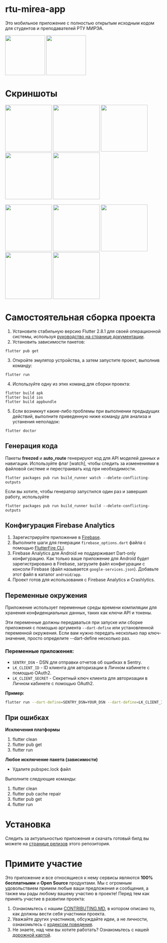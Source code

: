 # rtu-mirea-app

Это мобильное приложение с полностью открытым исходным кодом для студентов и преподавателей РТУ МИРЭА.
<p float="left">
  <a href="https://play.google.com/store/apps/details?id=ninja.mirea.mireaapp"><img src="https://user-images.githubusercontent.com/51058739/130847046-edf8906f-02dc-4c13-87e5-9872651d606f.png" width="128" /></a>
   <a href="https://apps.apple.com/ru/app/ninja-mirea/id1582508025" width="128" /><img src="https://user-images.githubusercontent.com/51058739/130931786-3e21e740-358d-4708-8cab-3a0108bc619b.png" width="128" /></a>
</p>

# Скриншоты
<p float="left">
  <img src="https://github.com/mirea-ninja/rtu-mirea-mobile/assets/51058739/0306ec8f-c6cd-49c2-a3eb-043a3bf9e1ce" width="150" />
  <img src="https://github.com/mirea-ninja/rtu-mirea-mobile/assets/51058739/e57e07fa-3e55-40fd-bac0-393b460f2925" width="150" />
  <img src="https://github.com/mirea-ninja/rtu-mirea-mobile/assets/51058739/c1010e39-2eb5-4e9f-acba-81bd2368b174" width="150" />
  <img src="https://github.com/mirea-ninja/rtu-mirea-mobile/assets/51058739/72f8fdf2-05b8-4cb0-8834-d3cef30fa899" width="150" />
  <img src="https://github.com/mirea-ninja/rtu-mirea-mobile/assets/121052717/64ae1e7f-19e4-473c-a3f0-93ae64439551" width="150" />
 </p>
 <p float="left">
  <img src="https://github.com/mirea-ninja/rtu-mirea-mobile/assets/51058739/2cb09f12-9185-47f5-9125-3f5afa1b52be" width="150" />
  <img src="https://github.com/mirea-ninja/rtu-mirea-mobile/assets/51058739/f0df7fc8-f3f5-4706-84f8-6d16041f5337" width="150" />
  <img src="https://github.com/mirea-ninja/rtu-mirea-mobile/assets/51058739/b8929457-b8b5-4a56-8e34-15afe6350de0" width="150" />
  <img src="https://github.com/mirea-ninja/rtu-mirea-mobile/assets/51058739/a477c6c2-3082-49d3-ab65-dac371ab3b11" width="150" />
  <img src="https://github.com/mirea-ninja/rtu-mirea-mobile/assets/121052717/73476d7c-eeda-47ef-8f81-80c4a95c0ca5" width="150" />
</p>

# Самостоятельная сборка проекта
1. Установите стабильную версию Flutter 2.8.1 для своей операционной системы, используя [руководство на странице документации](https://docs.flutter.dev/get-started/install). 
2. Установить зависимости пакетов:
```
flutter pub get
```
3. Откройте эмулятор устройства, а затем запустите проект, выполнив команду:
```
flutter run
```
4. Используйте одну из этих команд для сборки проекта:
```
flutter build apk
flutter build ios
flutter build appbundle
```
5. Если возникнут какие-либо проблемы при выполнении предыдущих действий, выполните приведенную ниже команду для анализа и устанения неполадок:
```
flutter doctor
```

## Генерация кода
Пакеты **freezed** и **auto_route** генерируют код для API моделей данных и навигации.
Используйте флаг [watch], чтобы следить за изменениями в файловой системе и перестраивать код при необходимости.
```
flutter packages pub run build_runner watch --delete-conflicting-outputs
```

Если вы хотите, чтобы генератор запустился один раз и завершил работу, используйте
```
flutter packages pub run build_runner build --delete-conflicting-outputs
```

## Конфигурация Firebase Analytics
1. Зарегистрируйте приложение в [Firebase](https://console.firebase.google.com/).
1. Выполните шаги для генерации `firebase_options.dart` файла с помощью [FlutterFire CLI](https://firebase.flutter.dev/docs/cli).
2. Firebase Analytics для Android не поддерживает Dart-only конфигурацию. Как только ваше приложение для Android будет зарегистрировано в Firebase, загрузите файл конфигурации с консоли Firebase (файл называется `google-services.json`). Добавьте этот файл в каталог `android/app`.
3. Проект готов для использования с Firebase Analytics и Crashlytics.

## Переменные окружения
Приложение использует переменные среды времени компиляции для хранения конфиденциальных данных, таких как ключи API и токены. 

Эти переменные должны передаваться при запуске или сборке приложения с помощью аргумента `--dart-define` или установленной переменной окружения. Если вам нужно передать несколько пар ключ-значение, просто определите --dart-define несколько раз.

### Переменные приложения:
- `SENTRY_DSN` - DSN для отправки отчетов об ошибках в Sentry.
- `LK_CLIENT_ID` - ID клиента для авторизации в Личном кабинете с помощью OAuth2.
- `LK_CLIENT_SECRET` - Секретный ключ клиента для авторизации в Личном кабинете с помощью OAuth2.

**Пример:**
```bash
flutter run --dart-define=SENTRY_DSN=YOUR_DSN --dart-define=LK_CLIENT_ID=YOUR_CLIENT_ID --dart-define=LK_CLIENT_SECRET=YOUR_CLIENT_SECRET
```


## При ошибках
**Исключения платформы**
1. flutter clean
2. flutter pub get
3. flutter run

**Любое исключение пакета (зависимости)**
- Удалите pubspec.lock файл

Выполните следующие команды:
1. flutter clean
2. flutter pub cache repair
3. flutter pub get
4. flutter run

# Установка
Следить за актуальностью приложения и скачать готовый билд вы можете на [странице релизов](https://github.com/Ninja-Official/rtu-mirea-mobile/releases) этого репозитория.

# Примите участие
Это приложение и все относящиеся к нему сервисы являются **100% бесплатными** и **Open Source** продуктами. Мы с огромным удовольствием примем любые ваши предложения и сообщения, а также мы рады любому вашему участию в проекте! Перед тем как принять участие в развитии проекта:
1. Ознакомьтесь с нашим [CONTRIBUTING.MD](https://github.com/Ninja-Official/rtu-mirea-mobile/blob/master/CONTRIBUTING.md), в котором описано то, как должны вести себя участники проекта.
2. Уважайте других участников, обсуждайте идеи, а не личности, ознакомьтесь с [кодексом поведения](https://github.com/Ninja-Official/rtu-mirea-mobile/blob/master/CODE_OF_CONDUCT.md).
3. Не знаете, над чем вы хотите работать? Ознакомьтесь с нашей [дорожной картой](https://github.com/Ninja-Official/rtu-mirea-mobile/projects/1).
